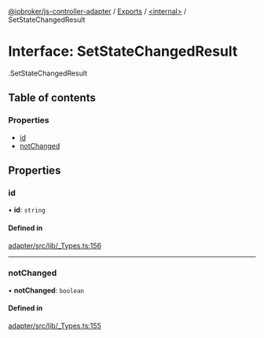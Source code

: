[@iobroker/js-controller-adapter](../README.md) / [Exports](../modules.md) / [<internal\>](../modules/internal_.md) / SetStateChangedResult

# Interface: SetStateChangedResult

[<internal>](../modules/internal_.md).SetStateChangedResult

## Table of contents

### Properties

- [id](internal_.SetStateChangedResult.md#id)
- [notChanged](internal_.SetStateChangedResult.md#notchanged)

## Properties

### id

• **id**: `string`

#### Defined in

[adapter/src/lib/_Types.ts:156](https://github.com/ioBroker/ioBroker.js-controller/blob/edb14082/packages/adapter/src/lib/_Types.ts#L156)

___

### notChanged

• **notChanged**: `boolean`

#### Defined in

[adapter/src/lib/_Types.ts:155](https://github.com/ioBroker/ioBroker.js-controller/blob/edb14082/packages/adapter/src/lib/_Types.ts#L155)

